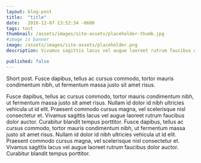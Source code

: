```yaml
---
layout: blog-post
title:  "title"
date:   2016-12-07 13:52:34 -0600
tags: test
thumbnail: /assets/images/site-assets/placeholder-thumb.jpg
#image is banner
image: /assets/images/site-assets/placeholder.png
description: Vivamus sagittis lacus vel augue laoreet rutrum faucibus dolor auctor. Curabitur blandit tempus porttitor.

published: false
---
```


Short post. Fusce dapibus, tellus ac cursus commodo, tortor mauris condimentum nibh, ut fermentum massa justo sit amet risus.

Fusce dapibus, tellus ac cursus commodo, tortor mauris condimentum nibh, ut fermentum massa justo sit amet risus. Nullam id dolor id nibh ultricies vehicula ut id elit. Praesent commodo cursus magna, vel scelerisque nisl consectetur et. Vivamus sagittis lacus vel augue laoreet rutrum faucibus dolor auctor. Curabitur blandit tempus porttitor. Fusce dapibus, tellus ac cursus commodo, tortor mauris condimentum nibh, ut fermentum massa justo sit amet risus. Nullam id dolor id nibh ultricies vehicula ut id elit. Praesent commodo cursus magna, vel scelerisque nisl consectetur et. Vivamus sagittis lacus vel augue laoreet rutrum faucibus dolor auctor. Curabitur blandit tempus porttitor.
